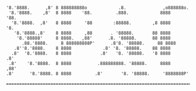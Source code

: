 
	'8.'8888.      ,8' 8 888888888o            .8.              ,o888888o.    
	 '8.'8888.    ,8'  8 8888    '88.         .888.            8888     '88.  
	  '8.'8888.  ,8'   8 8888     '88        :88888.        ,8 8888       '8. 
	   '8.'8888.,8'    8 8888     ,88       . '88888.       88 8888           
	  	'8.'88888'     8 8888.   ,88'      .8. '88888.      88 8888           
		  .88.'8888.     8 888888888P'      .8'8. '88888.     88 8888           
	   .8''8.'8888.    8 8888            .8' '8. '88888.    88 8888           
	  .8'  '8.'8888.   8 8888           .8'   '8. '88888.   '8 8888       .8' 
	 .8'    '8.'8888.  8 8888          .888888888. '88888.     8888     ,88'  
	.8'      '8.'8888. 8 8888         .8'       '8. '88888.     '8888888P'    

	==========================================================================
	
	
